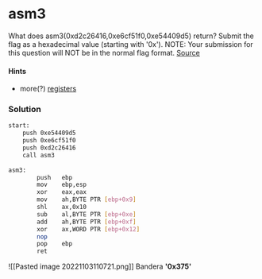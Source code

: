 # asm3
What does asm3(0xd2c26416,0xe6cf51f0,0xe54409d5) return? Submit the flag as a hexadecimal value (starting with '0x'). NOTE: Your submission for this question will NOT be in the normal flag format. [Source](https://jupiter.challenges.picoctf.org/static/df999527eaecf46f259c4337a820856c/test.S)

#### Hints
- more(?) [registers](https://wiki.skullsecurity.org/index.php?title=Registers)


### Solution
```bash
start:
	push 0xe54409d5
	push 0xe6cf51f0
	push 0xd2c26416
	call asm3
	
asm3:
        push   ebp
        mov    ebp,esp
        xor    eax,eax
        mov    ah,BYTE PTR [ebp+0x9]
        shl    ax,0x10
        sub    al,BYTE PTR [ebp+0xe]
        add    ah,BYTE PTR [ebp+0xf]
        xor    ax,WORD PTR [ebp+0x12]
        nop
        pop    ebp
        ret   
```

![[Pasted image 20221103110721.png]]
Bandera
****'0x375'****

